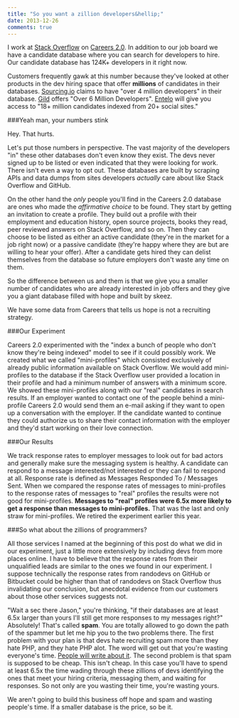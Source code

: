 ```yaml
---
title: "So you want a zillion developers&hellip;"
date: 2013-12-26
comments: true
---
```


I work at [Stack Overflow](http://stackoverflow.com) on [Careers 2.0](http://careers.stackoverflow.com). In addition to our job board we have a candidate database where you can search for developers to hire. Our candidate database has 124K+ developers in it right now.

Customers frequently gawk at this number because they've looked at other products in the dev hiring space that offer **millions** of candidates in their databases. [Sourcing.io](http://sourcing.io) claims to have "over 4 million developers" in their database. [Gild](http://www.gild.com) offers "Over 6 Million Developers". [Entelo](http://www.entelo.com/) will give you access to "18+ million candidates indexed from 20+ social sites."

###Yeah man, your numbers stink

Hey. That hurts.

Let's put those numbers in perspective. The vast majority of the developers "in" these other databases don't even know they exist. The devs never signed up to be listed or even indicated that they were looking for work. There isn't even a way to opt out. These databases are built by scraping APIs and data dumps from sites developers *actually* care about like Stack Overflow and GitHub. 

On the other hand the *only* people you'll find in the Careers 2.0 database are ones who made the *affirmative choice* to be found. They start by getting an invitation to create a profile. They build out a profile with their employment and education history, open source projects, books they read, peer reviewed answers on Stack Overflow, and so on. Then they can choose to be listed as either an active candidate (they're in the market for a job right now) or a passive candidate (they're happy where they are but are willing to hear your offer). After a candidate gets hired they can delist themselves from the database so future employers don't waste any time on them.

So the difference between us and them is that we give you a smaller number of candidates who are already interested in job offers and they give you a giant database filled with hope and built by skeez.

We have some data from Careers that tells us hope is not a recruiting strategy.

###Our Experiment

Careers 2.0 experimented with the "index a bunch of people who don't know they're being indexed" model to see if it could possibly work. We created what we called "mini-profiles" which consisted exclusively of already public information available on Stack Overflow. We would add mini-profiles to the database if the Stack Overflow user provided a location in their profile and had a minimum number of answers with a minimum score. We showed these mini-profiles along with our "real" candidates in search results. If an employer wanted to contact one of the people behind a mini-profile Careers 2.0 would send them an e-mail asking if they want to open up a conversation with the employer. If the candidate wanted to continue they could authorize us to share their contact information with the employer and they'd start working on their love connection.

###Our Results

We track response rates to employer messages to look out for bad actors and generally make sure the messaging system is healthy. A candidate can respond to a message interested/not interested or they can fail to respond at all. Response rate is defined as Messages Responded To / Messages Sent. When we compared the response rates of messages to mini-profiles to the response rates of messages to "real" profiles the results were not good for mini-profiles. **Messages to "real" profiles were 6.5x more likely to get a response than messages to mini-profiles.** That was the last and only straw for mini-profiles. We retired the experiment earlier this year.

###So what about the zillions of programmers?

All those services I named at the beginning of this post do what we did in our experiment, just a little more extensively by including devs from more places online. I have to believe that the response rates from their unqualified leads are similar to the ones we found in our experiment. I suppose technically the response rates from randodevs on GitHub or Bitbucket could be higher than that of randodevs on Stack Overflow thus invalidating our conclusion, but anecdotal evidence from our customers about those other services suggests not.

"Wait a sec there Jason," you're thinking, "if their databases are at least 6.5x larger than yours I'll still get more responses to my messages right?" Absolutely! That's called **spam**. You are totally allowed to go down the path of the spammer but let me hip you to the two problems there. The first problem with your plan is that devs hate recruiting spam more than they hate PHP, and they hate PHP alot. The word will get out that you're wasting everyone's time. [People will write about it](http://jasonpunyon.com/blog/2013/03/31/things-that-were-i-to-unfortunately-wake-up-tomorrow-as-a-recruiter-i-would-never-do/). The second problem is that spam is supposed to be cheap. This isn't cheap. In this case you'll have to spend at least 6.5x the time wading through these zillions of devs identifying the ones that meet your hiring criteria, messaging them, and waiting for responses. So not only are you wasting their time, you're wasting yours.

We aren't going to build this business off hope and spam and wasting people's time. If a smaller database is the price, so be it.